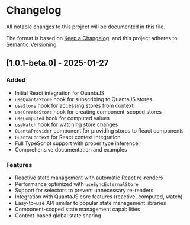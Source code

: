 # Changelog

All notable changes to this project will be documented in this file.

The format is based on [Keep a Changelog](https://keepachangelog.com/en/1.0.0/),
and this project adheres to [Semantic Versioning](https://semver.org/spec/v2.0.0.html).

## [1.0.1-beta.0] - 2025-01-27

### Added

- Initial React integration for QuantaJS
- `useQuantaStore` hook for subscribing to QuantaJS stores
- `useStore` hook for accessing stores from context
- `useCreateStore` hook for creating component-scoped stores
- `useComputed` hook for computed values
- `useWatch` hook for watching store changes
- `QuantaProvider` component for providing stores to React components
- `QuantaContext` for React context integration
- Full TypeScript support with proper type inference
- Comprehensive documentation and examples

### Features

- Reactive state management with automatic React re-renders
- Performance optimized with `useSyncExternalStore`
- Support for selectors to prevent unnecessary re-renders
- Integration with QuantaJS core features (reactive, computed, watch)
- Easy-to-use API similar to popular state management libraries
- Component-scoped state management capabilities
- Context-based global state sharing
